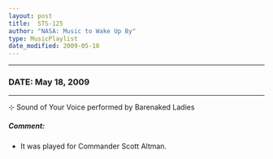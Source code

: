 ```yaml
---
layout: post
title:  STS-125
author: "NASA: Music to Wake Up By"
type: MusicPlaylist
date_modified: 2009-05-18
---
```


----
### DATE: May 18, 2009
----
⊹ Sound of Your Voice performed by Barenaked Ladies

##### Comment:
* It was played for Commander  Scott Altman.
